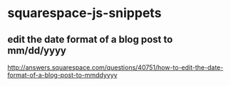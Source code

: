 squarespace-js-snippets
=======================

## edit the date format of a blog post to mm/dd/yyyy

<script> /* ::::::::::::::::::::::::::::::::::::::::::::: */ var month=new Array(12); month[0]="01"; month[1]="02"; month[2]="03"; month[3]="04"; month[4]="05"; month[5]="06"; month[6]="07"; month[7]="08"; month[8]="09"; month[9]="10"; month[10]="11"; month[11]="12"; Y.use('node', 'node-load', function(Y) { Y.on('domready', function() { /* ::::::::::::::::::::::::::::::::::::::::::::: ::: Reformat published date (Blog) */ Y.all('time.published').each( function() { var pdate = new Date(this.getAttribute('datetime')); this.setHTML(month[pdate.getMonth()] + " " + pdate.getDate() + " " + pdate.getFullYear()); } ); // .published /* ::::::::::::::::::::::::::::::::::::::::::::: ::: Reformat time since string */ Y.all('time.timestamp').each( function() { var tdate = new Date(this.getAttribute('datetime')); this.setHTML(tdate.getDate() + " " + month[tdate.getMonth()] + " " + tdate.getFullYear()); } ); // .timestamp (.timesince) }); // Y.on }); </script>

http://answers.squarespace.com/questions/40751/how-to-edit-the-date-format-of-a-blog-post-to-mmddyyyy
